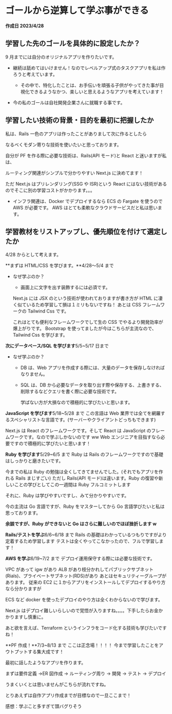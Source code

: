 # ゴールから逆算して学ぶ事ができる

**作成日 2023/4/28**

## 学習した先のゴールを具体的に設定したか？

9 月までには自分のオリジナルアプリを作りたいです。

- 継続は舐めてはいけません！なのでレベルアップ式のタスクアプリを私は作ろうと考えています。

  - その中で、特化したことは、お手伝いを頑張る子供がやってきた事が目視化できるようなかつ、楽しいと思えるようなアプリを考えています！

- 今の私のゴールは自社開発企業さんに就職する事です。

## 学習したい技術の背景・目的を最初に把握したか

私は、Rails 一色のアプリは作ったことがありまして次に作るとしたら

なるべくモダン寄りな技術を使いたいと思っております。

自分が PF を作る際に必要な技術は、Rails(API モード)と React と迷いますが私は、

ルーティング関連がシンプルで分かりやすい Next.js に決めてます！

ただ Next.js はプリレンダリング(SSG や ISR)という React にはない技術があるのでそこに別の学習コストがかかります。。。

- インフラ関連は、Docker でデプロイするなら ECS の Fargate を使うので AWS が必要です。
  AWS はとても柔軟なクラウドサービスだと私は思います。

## 学習教材をリストアップし、優先順位を付けて選定したか

4/28 からとして考えます。

**まずは HTML/CSS を学びます。**4/28〜5/4 まで

- なぜ学ぶのか？

  - 画面上に文字を出す装飾するには必須です。

  Next.js には JSX のという技術が使われておりますが書き方が HTML に凄く似ているため学習して損は１ミリもないですね！
  あとは CSS フレームワークの Tailwind Css です。

  これはとても便利なフレームワークでして生の CSS でやるより開発効率が爆上がりです。
  Bootstrap を使ってましたが今はこちらが主流なので、Tailwind Css を学びます。

**次にデータベース/SQL を学びます**5/5~5/17 日まで

- なぜ学ぶのか？

  - DB は、Web アプリを作成する際には、大量のデータを保存しなければなりません。
  - SQL は、DB から必要なデータを取り出す際や保存する、上書きする、削除するなどクエリを書く際に必要な技術です。

    学ばない方が大損なので積極的に学びたいと思います。

**JavaScript を学びます**5/18~5/28 まで
この言語は Web 業界では全てを網羅するスペシャリストな言語です。(サーバーやクライアントどっちもできます)

Next.js は React のフレームワークです。そして React は JavaScript のフレームワークです。なので学ぶしかないのです ww
Web エンジニアを目指すなら必要ですので積極的に学びたいと思います！

**Ruby を学びます**5/29~6/5 まで
Ruby は Rails のフレームワークですので基礎はしっかりと磨きたいです。

今までの私は Ruby の勉強は全くしてきてませんでした。(それでもアプリを作れる Rails まじすごい)
ただし Rails(API モード)は違います。Ruby の復習や新しいことの学びとしてこの一週間は Ruby フルコミットします

それに、Ruby は学びやすいですし、みて分かりやすいです。

今の主流は Go 言語ですが、Ruby をマスターしてから Go 言語学びたいと私は思っております。

**余談ですが、Ruby ができないと Go はさらに難しいのでほぼ挫折します w**

**Rails/テストを学ぶ**6/6~6/18 まで
Rails の基礎はわかっているつもりですがより定着するため学習します
テストは全くやってこなかったので、フルで学習します！

**AWS を学ぶ**6/19~7/2 まで
デプロイ運用保守する際には必要な技術です。

VPC があって igw があり ALB があり枝分かれしてパブリックサブネット(Rials)、プライベートサブネット(RDS)があり
あとはセキュリティーグループがあります。
従来の EC2 に１からアプリをインストールしてデプロイするやり方なら分かりますが

ECS など docker を使ったデプロイのやり方は全くわからないので学びます。

Next.js はデプロイ難しいらしいので覚悟が入りますね。。。。下手したらお金かかりますし慎重に。

あと欲を言えば、Terraform というインフラをコード化する技術も学びたいですね！

**PF 作成！**7/3~8/13 まで
ここは正念場！！！！
今まで学習したことをアウトプットする集大成です！

最初に話したようなアプリを作ります。

まずは要件定義 →ER 図作成 → ルーティング周り → 開発 → テスト → デプロイ

うまくいくとは思いませんがこちらが流れですね。

とりあえずは自作アプリ作成までが目標なので一旦ここまで！

感想：学ぶこと多すぎて頭バグりそう
